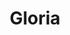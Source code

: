 ---
title: Gloria
date: 
draft: false

# descripcion
description : Conjunto de aros y dije de plata con cristal

materials: Plata 925

color: Plateado y cristal

dimensions: 0,7cm x 1,7cm (dije) - 0,7cm x 1cm (aros)

code: 06-18-0385

type: "Conjuntos"

categories: []

price: $13.790,00

price_eftvo: $11.720,00

# Images
# first image will be shown in the product page
images:
  # - image: "images/path_to_image"
  # La ubicacion de las imagenes es imagenes/Conjuntos/Conjuntos.Aros y Dije/06-18-0385-gloria
  - image: "./images/conjuntos/aros_y_dije/06-18-0385-ovalo-enlazado_a.JPG"
  - image: "./images/conjuntos/aros_y_dije/06-18-0385-ovalo-enlazado_b.JPG"
---